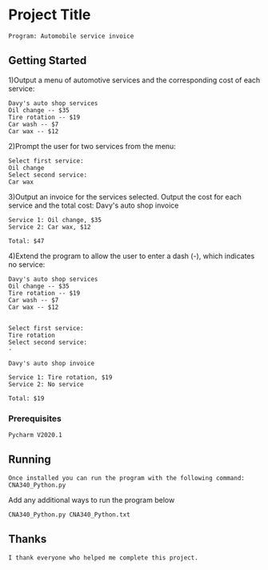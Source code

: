 # Project Title
```
Program: Automobile service invoice
```
## Getting Started

1)Output a menu of automotive services and the corresponding cost of each service:
```
Davy's auto shop services
Oil change -- $35
Tire rotation -- $19
Car wash -- $7
Car wax -- $12
```

2)Prompt the user for two services from the menu:
```
Select first service:
Oil change
Select second service:
Car wax
```

3)Output an invoice for the services selected. Output the cost for each service and the total cost:
Davy's auto shop invoice
```
Service 1: Oil change, $35
Service 2: Car wax, $12

Total: $47
```
4)Extend the program to allow the user to enter a dash (-), which indicates no service:
```
Davy's auto shop services
Oil change -- $35
Tire rotation -- $19
Car wash -- $7
Car wax -- $12


Select first service:
Tire rotation
Select second service:
-
```
```
Davy's auto shop invoice

Service 1: Tire rotation, $19
Service 2: No service

Total: $19
```
### Prerequisites
```
Pycharm V2020.1
```

## Running
```
Once installed you can run the program with the following command:
CNA340_Python.py
```

Add any additional ways to run the program below

```
CNA340_Python.py CNA340_Python.txt
```
## Thanks
```
I thank everyone who helped me complete this project.
